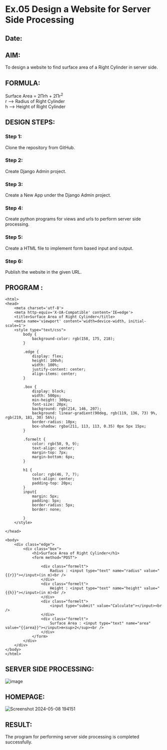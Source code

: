 # Ex.05 Design a Website for Server Side Processing
## Date:

## AIM:
To design a website to find surface area of a Right Cylinder in server side.

## FORMULA:
Surface Area = 2Πrh + 2Πr<sup>2</sup>
<br>r --> Radius of Right Cylinder
<br>h --> Height of Right Cylinder

## DESIGN STEPS:

### Step 1:
Clone the repository from GitHub.

### Step 2:
Create Django Admin project.

### Step 3:
Create a New App under the Django Admin project.

### Step 4:
Create python programs for views and urls to perform server side processing.

### Step 5:
Create a HTML file to implement form based input and output.

### Step 6:
Publish the website in the given URL.

## PROGRAM :
```
<html>
<head>
    <meta charset='utf-8'>
    <meta http-equiv='X-UA-Compatible' content='IE=edge'>
    <title>Surface Area of Right Cylinder</title>
    <meta name='viewport' content='width=device-width, initial-scale=1'>
    <style type="text/css">
        body {
            background-color: rgb(158, 175, 218);
        }

        .edge {
            display: flex;
            height: 100vh;
            width: 100%;    
            justify-content: center;
            align-items: center;
        }

        .box {
            display: block;
            width: 500px;
            min-height: 300px;
            font-size: 20px;
            background: rgb(214, 146, 207);
            background: linear-gradient(90deg, rgb(119, 136, 73) 9%, rgb(219, 181, 30) 56%);
            border-radius: 10px;
            box-shadow: rgba(211, 113, 113, 0.35) 0px 5px 15px;
        }

        .formelt {
            color: rgb(50, 9, 9);
            text-align: center;
            margin-top: 7px;
            margin-bottom: 6px;
        }

        h1 {
            color: rgb(46, 7, 7);
            text-align: center;
            padding-top: 20px;
        }
        input{
            margin: 5px;
            padding: 5px;
            border-radius: 5px;
            border: none;

        }
    </style>
    
</head>

<body>
    <div class="edge">
        <div class="box">
            <h1>Surface Area of Right Cylinder</h1>
            <form method="POST">
             
                <div class="formelt">
                    Radius : <input type="text" name="radius" value="{{r}}"></input>(in m)<br />
                </div>
                <div class="formelt">
                    Height : <input type="text" name="height" value="{{h}}"></input>(in m)<br />
                </div>
                <div class="formelt">
                    <input type="submit" value="Calculate"></input><br />
                </div>
                <div class="formelt">
                    Surface Area : <input type="text" name="area" value="{{area}}"></input>m<sup>2</sup><br />
                </div>
            </form>
        </div>
    </div>
</body>
</html>
```

## SERVER SIDE PROCESSING:
![image](https://github.com/KSIHORE/MathServer/assets/151484879/3e3c3a56-b690-4bbc-bcae-ea38862cf9b5)


## HOMEPAGE:
![Screenshot 2024-05-08 194151](https://github.com/KSIHORE/MathServer/assets/151484879/a219a589-2d91-4914-89d6-2b7613d3c394)


## RESULT:
The program for performing server side processing is completed successfully.
